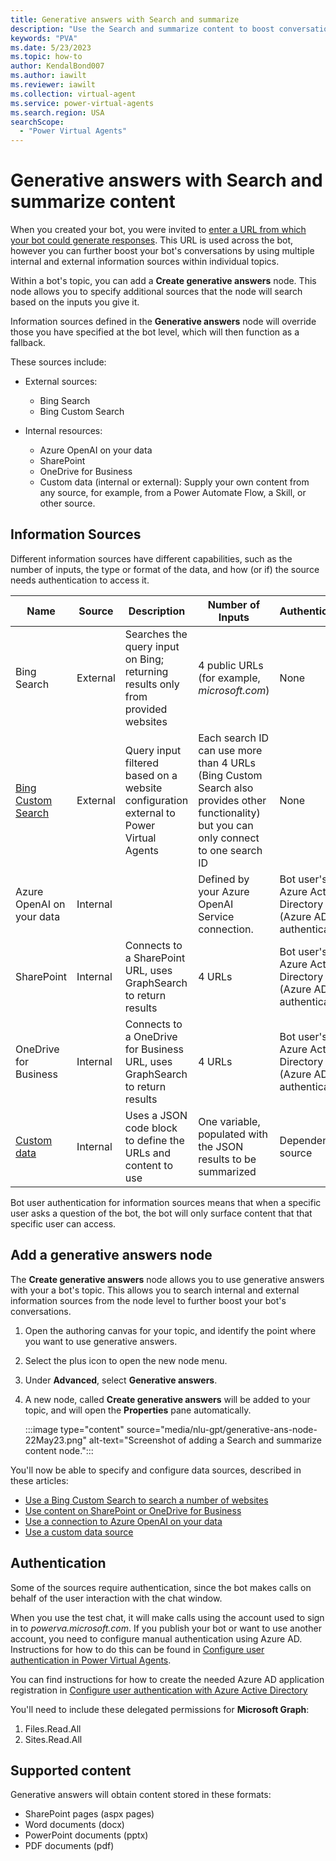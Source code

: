```yaml
---
title: Generative answers with Search and summarize
description: "Use the Search and summarize content to boost conversations."
keywords: "PVA"
ms.date: 5/23/2023
ms.topic: how-to
author: KendalBond007
ms.author: iawilt
ms.reviewer: iawilt
ms.collection: virtual-agent
ms.service: power-virtual-agents
ms.search.region: USA
searchScope:
  - "Power Virtual Agents"
---
```


# Generative answers with Search and summarize content

When you created your bot, you were invited to [enter a URL from which your bot could generate responses](nlu-boost-conversations.md). This URL is used across the bot, however you can further boost your bot's conversations by using multiple internal and external information sources within individual topics.

Within a bot's topic, you can add a  **Create generative answers** node. This node allows you to specify additional sources that the node will search based on the inputs you give it. 

Information sources defined in the **Generative answers** node will override those you have specified at the bot level, which will then function as a fallback. 

These sources include:

- External sources:
  - Bing Search
  - Bing Custom Search

- Internal resources:
  - Azure OpenAI on your data
  - SharePoint
  - OneDrive for Business
  - Custom data (internal or external): Supply your own content from any source, for example, from a Power Automate Flow, a Skill, or other source.

## Information Sources

Different information sources have different capabilities, such as the number of inputs, the type or format of the data, and how (or if) the source needs authentication to access it.


| Name | Source | Description | Number of Inputs | Authentication |
| --- | --- | --- | --- | --- |
| Bing Search | External | Searches the query input on Bing; returning results only from provided websites | 4 public URLs (for example, _microsoft.com_) | None |
| [Bing Custom Search](https://www.customsearch.ai/) | External | Query input filtered based on a website configuration external to Power Virtual Agents | Each search ID can use more than 4 URLs (Bing Custom Search also provides other functionality) but you can only connect to one search ID | None |
| Azure OpenAI on your data | Internal |  | Defined by your Azure OpenAI Service connection. | Bot user's Azure Active Directory (Azure AD) authentication |
| SharePoint | Internal | Connects to a SharePoint URL, uses GraphSearch to return results | 4 URLs | Bot user's Azure Active Directory (Azure AD) authentication |
| OneDrive for Business | Internal | Connects to a OneDrive for Business URL, uses GraphSearch to return results | 4 URLs | Bot user's Azure Active Directory (Azure AD) authentication |
| [Custom data](#custom-data-source) | Internal | Uses a JSON code block to define the URLs and content to use | One variable, populated with the JSON results to be summarized | Dependent on source |

Bot user authentication for information sources means that when a specific user asks a question of the bot, the bot will only surface content that that specific user can access.




## Add a generative answers node

The **Create generative answers** node allows you to use generative answers with your a bot's topic. This allows you to search internal and external information sources from the node level to further boost your bot's conversations.

1. Open the authoring canvas for your topic, and identify the point where you want to use generative answers.

1. Select the plus icon to open the new node menu.

1. Under **Advanced**, select **Generative answers**.

1. A new node, called **Create generative answers** will be added to your topic, and will open the **Properties** pane automatically.
 
    :::image type="content" source="media/nlu-gpt/generative-ans-node-22May23.png" alt-text="Screenshot of adding a Search and summarize content node.":::

You'll now be able to specify and configure data sources, described in these articles:

- [Use a Bing Custom Search to search a number of websites](nlu-generative-answers-bing.md)
- [Use content on SharePoint or OneDrive for Business](nlu-generative-answers-sharepoint-onedrive.md)
- [Use a connection to Azure OpenAI on your data](nlu-generative-answers-azure-openai.md)
- [Use a custom data source](nlu-generative-answers-custom-data.md)

## Authentication

Some of the sources require authentication, since the bot makes calls on behalf of the user interaction with the chat window. 

When you use the test chat, it will make calls using the account used to sign in to _powerva.microsoft.com_. 
If you publish your bot or want to use another account, you need to configure manual authentication using Azure AD. 
Instructions for how to do this can be found in [Configure user authentication in Power Virtual Agents](configuration-end-user-authentication.md).

You can find instructions for how to create the needed Azure AD application registration in [Configure user authentication with Azure Active Directory](configuration-authentication-azure-ad.md)

You'll need to include these delegated permissions for **Microsoft Graph**:

1. Files.Read.All
2. Sites.Read.All

## Supported content

Generative answers will obtain content stored in these formats:

- SharePoint pages (aspx pages)
- Word documents (docx)
- PowerPoint documents (pptx)
- PDF documents (pdf)

